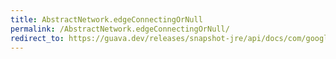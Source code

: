 ```yaml
---
title: AbstractNetwork.edgeConnectingOrNull
permalink: /AbstractNetwork.edgeConnectingOrNull/
redirect_to: https://guava.dev/releases/snapshot-jre/api/docs/com/google/common/graph/AbstractNetwork.html#edgeConnectingOrNull-N-N-
---
```

